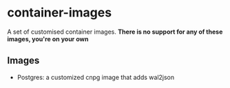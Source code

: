 # container-images
A set of customised container images. **There is no support for any of these images, you're on your own**

## Images
- Postgres: a customized cnpg image that adds wal2json
